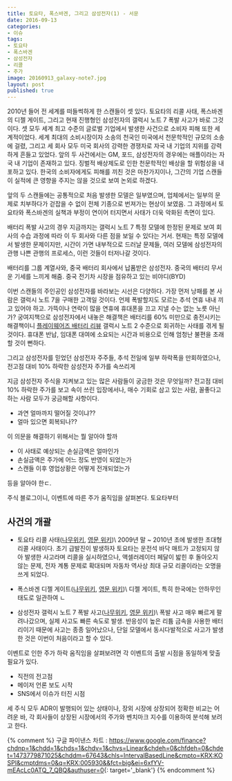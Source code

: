 ```yaml
---
title: 토요타, 폭스바겐, 그리고 삼성전자(1) - 서문
date: 2016-09-13
categories:
- 이슈
tags:
- 토요타
- 폭스바겐
- 삼성전자
- 리콜
- 주가
image: 20160913_galaxy-note7.jpg
layout: post
published: true
---
```


2010년 들어 전 세계를 떠들썩하게 한 스캔들이 셋 있다. 토요타의 리콜 사태, 폭스바겐의 디젤 게이트, 그리고 현재 진행형인 삼성전자의 갤럭시 노트 7 폭발 사고가 바로 그것이다. 셋 모두 세계 최고 수준의 글로벌 기업에서 발생한 사건으로 소비자 피해 또한 세계적이었다. 세계 최대의 소비시장이자 소송의 천국인 미국에서 천문학적인 규모의 소송에 걸렸, 그리고 세 회사 모두 미국 회사의 강력한 경쟁자로 자국 내 기업의 지위를 강력하게 흔들고 있었다. 앞의 두 사건에서는 GM, 포드, 삼성전자의 경우에는 애플이라는 자국 내 기업이 존재하고 있다. 징벌적 배상제도로 인한 천문학적인 배상을 할 위험성을 내포하고 있다. 한국의 소비자에게도 피해를 끼친 것은 마찬가지이나, 그간의 기업 스캔들이 실적에 큰 영향을 주지는 않을 것으로 보여 논외로 하겠다.

앞의 두 스캔들에는 공통적으로 처음 발생한 모델은 일부였으며, 업체에서는 일부의 문제로 치부하다가 걷잡을 수 없이 전체 기종으로 번져가는 현상이 보였음. 그 과정에서 토요타와 폭스바겐의 실책과 부정이 연이어 터지면서 사태가 더욱 악화된 측면이 있다. 

배터리 폭발 사고의 경우 지금까지는 갤럭시 노트 7 특정 모델에 한정된 문제로 보여 회사의 수습 과정에 따라 이 두 회사와 다른 점을 보일 수 있다는 거서. 현재는 특정 모델에서 발생한 문제이지만, 시간이 가면 내부적으로 드러날 문제들, 여러 모델에 삼성전자의 관행 나쁜 관행의 프로세스, 이런 것들이 터저나갈 것이다.

배터리를 그룹 계열사와, 중국 배터리 회사에서 납품받은 삼성전자. 중국의 배터리 무서운 기세를 느끼게 해줌. 중국 전기차 시장을 점유하고 있는 비야디(BYD) 

이번 스캔들의 주인공인 삼성전자를 바라보는 시선은 다양하다. 가장 먼저 낭패를 본 사람은 갤럭시 노트 7을 구매한 고객일 것이다. 언제 폭발할지도 모르는 추석 연휴 내내 끼고 있어야 하고. 가뜩이나 연락이 많을 연휴에 휴대폰을 끄고 지낼 수는 없는 노릇 아닌가? 궁여지책으로 삼성전자에서 내놓은 해결책은 배터리를 60% 미만으로 충전시키는 해결책이니 [플레이웨어즈 배터리 리뷰][노트7-배터리리뷰] 갤럭시 노트 2 수준으로 회귀하는 사태를 겪게 될 것이다. 휴대폰 반납, 임대폰 대여에 소요되는 시간과 비용으로 인해 엄청난 불편을 초래할 것이 뻔하다.

그리고 삼성전자를 믿었던 삼성전자 주주들, 추석 전일에 일부 하락폭을 만회하였으나, 전고점 대비 10% 하락한 삼성전자 주가를 속쓰리게 

[노트7-배터리리뷰]: http://playwares.com/mobilereview/50626569

지금 삼성전자 주식을 지켜보고 있는 많은 사람들이 궁금한 것은 무엇일까? 전고점 대비 10% 하락한 주가를 보고 속이 쓰린 입장에서나, 매수 기회로 삼고 있는 사람, 꼴좋다고 하는 사람 모두가 궁금해할 사항이다.

* 과연 얼마까지 떨어질 것이냐??
* 얼마 있으면 회복되나??

이 의문을 해결하기 위해서는 뭘 알아야 할까 

* 이 사태로 예상되는 손실금액은 얼마인가
* 손실금액은 주가에 어느 정도 반영이 되었는가
* 스캔들 이후 영업상황은 어떻게 전개되었는가

등을 알아야 한ㄷ.

주식 블로그이니, 이벤트에 따른 주가 움직임을 살펴본다. 토요타부터 

## 사건의 개괄

* 토요타 리콜 사태([나무위키][토요타-나무], [영문 위키][토요타-영문])\\
    2009년 말 ~ 2010년 초에 발생한 초대형 리콜 사태이다. 초기 급발진이 발생하자 토요타는 운전석 바닥 매트가 고정되지 않아 발생한 사고라며 리콜을 실시하였으나, 액셀러레이터 페달이 밟힌 후 돌아오지 않는 문제, 전자 계통 문제로 확대되며 자동차 역사상 최대 규모 리콜이라는 오명을 쓰게 되었다.
* 폭스바겐 디젤 게이트([나무위키][폭스바겐-나무], [영문 위키][폭스바겐-영문])\\
    디젤 게이트, 특히 한국에는 안하무인 태도로 일관하여 ㄴ

* 삼성전자 갤럭시 노트 7 폭발 사고([나무위키][삼성전자-나무], [영문 위키][삼성전자-영문])\\
    폭발 사고 매우 빠르게 팔려나갔으며, 실제 사고도 빠른 속도로 발생. 반응성이 높은 리튬 금속을 사용한 배터리이기 때문에 사고는 종종 일어났으나, 단일 모델에서 동시다발적으로 사고가 발생한 것은 이번이 처음이라고 할 수 있다. 

[토요타-나무]: https://namu.wiki/w/%ED%86%A0%EC%9A%94%ED%83%80%20%EB%A6%AC%EC%BD%9C%20%EC%82%AC%ED%83%9C
[폭스바겐-나무]: https://namu.wiki/w/디젤게이트%20사건
[삼성전자-나무]: https://namu.wiki/w/%EA%B0%A4%EB%9F%AD%EC%8B%9C%20%EB%85%B8%ED%8A%B87%20%ED%8F%AD%EB%B0%9C%20%EC%82%AC%EA%B3%A0
[토요타-영문]: https://en.wikipedia.org/wiki/2009%E2%80%9311_Toyota_vehicle_recalls
[폭스바겐-영문]: https://en.wikipedia.org/wiki/Volkswagen_emissions_scandal
[삼성전자-영문]: https://en.wikipedia.org/wiki/Samsung_Galaxy_Note_7#Exploding_battery_recall

이벤트로 인한 주가 하락 움직임을 살펴보려면 각 이벤트의 출발 시점을 동일하게 맞출 필요가 있다.

* 직전의 전고점
* 메이저 언론 보도 시작
* SNS에서 이슈가 터진 시점

세 주식 모두 ADR이 발행되어 있는 상태이나, 장외 시장에 상장되어 정확한 비교는 어려운 바, 각 회사들이 상장된 시장에서의 주가와 벤치마크 지수를 이용하여 분석해 보려고 한다.

{% comment %}
구글 파이낸스 차트 : <https://www.google.com/finance?chdnp=1&chdd=1&chds=1&chdv=1&chvs=Linear&chdeh=0&chfdeh=0&chdet=1473779871025&chddm=67643&chls=IntervalBasedLine&cmpto=KRX:KOSPI&cmptdms=0&q=KRX:005930&&fct=big&ei=6xfYV-mEAcLc0ATQ_7_QBQ&authuser=0>{: target='_blank'}
{% endcomment %}


